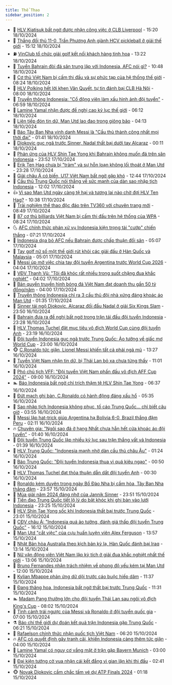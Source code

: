 ```yaml
---
title: Thể Thao
sidebar_position: 2
---
```


<!-- dantri-the-thao:START -->
- 🎡 [HLV Kiatisuk bất ngờ được nhận công việc ở CLB Liverpool](https://dantri.com.vn/the-thao/hlv-kiatisuk-bat-ngo-duoc-nhan-cong-viec-o-clb-liverpool-20241018153142862.htm) - 15:20 18/10/2024
- 💯 [Thắng đối thủ 11-0, Trần Phương Anh giành HCV pickleball ở giải thế giới](https://dantri.com.vn/the-thao/thang-doi-thu-11-0-tran-phuong-anh-gianh-hcv-pickleball-o-giai-the-gioi-20241018215922051.htm) - 15:12 18/10/2024
- ⛽️ [VinClub tổ chức giải golf kết nối khách hàng tinh hoa](https://dantri.com.vn/the-thao/vinclub-to-chuc-giai-golf-ket-noi-khach-hang-tinh-hoa-20241018200656285.htm) - 13:22 18/10/2024
- 💃 [Tuyển Bahrain đòi đá sân trung lập với Indonesia, AFC nói gì?](https://dantri.com.vn/the-thao/tuyen-bahrain-doi-da-san-trung-lap-voi-indonesia-afc-noi-gi-20241018170117670.htm) - 10:48 18/10/2024
- 🌈 [Cơ thủ Việt Nam bị cấm thi đấu và sự phức tạp của hệ thống thế giới](https://dantri.com.vn/the-thao/co-thu-viet-nam-bi-cam-thi-dau-va-su-phuc-tap-cua-he-thong-the-gioi-20241018150911648.htm) - 08:24 18/10/2024
- 🦅 [HLV Polking hết lời khen Văn Quyết, tự tin đánh bại CLB Hà Nội](https://dantri.com.vn/the-thao/hlv-polking-het-loi-khen-van-quyet-tu-tin-danh-bai-clb-ha-noi-20241018145937516.htm) - 08:00 18/10/2024
- 🌝 [Truyền thông Indonesia: &quot;Cổ động viên làm xấu hình ảnh đội tuyển&quot;](https://dantri.com.vn/the-thao/truyen-thong-indonesia-co-dong-vien-lam-xau-hinh-anh-doi-tuyen-20241018104638607.htm) - 06:59 18/10/2024
- 🚀 [Lamine Yamal nhận được đề nghị cao kỷ lục thế giới](https://dantri.com.vn/the-thao/lamine-yamal-nhan-duoc-de-nghi-cao-ky-luc-the-gioi-20241018131226616.htm) - 06:12 18/10/2024
- 🎉 [Liên tiếp đón tin dữ, Man Utd lao đao trong giông bão](https://dantri.com.vn/the-thao/lien-tiep-don-tin-du-man-utd-lao-dao-trong-giong-bao-20241018111400999.htm) - 04:13 18/10/2024
- 📝 [Báo Tây Ban Nha vinh danh Messi là &quot;Cầu thủ thành công nhất mọi thời đại&quot;](https://dantri.com.vn/the-thao/bao-tay-ban-nha-vinh-danh-messi-la-cau-thu-thanh-cong-nhat-moi-thoi-dai-20241018081144511.htm) - 01:41 18/10/2024
- 🦄 [Djokovic gục ngã trước Sinner, Nadal thất bại dưới tay Alcaraz](https://dantri.com.vn/the-thao/djokovic-guc-nga-truoc-sinner-nadal-that-bai-duoi-tay-alcaraz-20241018070827648.htm) - 00:11 18/10/2024
- 🎉 [Phản ứng của HLV Shin Tae Yong khi Bahrain không muốn đá trên sân Indonesia](https://dantri.com.vn/the-thao/phan-ung-cua-hlv-shin-tae-yong-khi-bahrain-khong-muon-da-tren-san-indonesia-20241017233018909.htm) - 23:52 17/10/2024
- 💼 [Erik Ten Hag chưa bị &quot;trảm&quot; và sự hỗn loạn không lối thoát ở Man Utd](https://dantri.com.vn/the-thao/erik-ten-hag-chua-bi-tram-va-su-hon-loan-khong-loi-thoat-o-man-utd-20241017181010843.htm) - 23:28 17/10/2024
- 🤡 [Giải châu Á có biến, U17 Việt Nam bất ngờ gặp khó](https://dantri.com.vn/the-thao/giai-chau-a-co-bien-u17-viet-nam-bat-ngo-gap-kho-20241017194504490.htm) - 12:44 17/10/2024
- 🦆 [Cầu thủ Trung Quốc nói thẳng về sức mạnh của dàn sao nhập tịch Indonesia](https://dantri.com.vn/the-thao/cau-thu-trung-quoc-noi-thang-ve-suc-manh-cua-dan-sao-nhap-tich-indonesia-20241017184833931.htm) - 12:02 17/10/2024
- 👍 [Vì sao Man Utd ngày càng tệ hại và tương lai nào chờ đợi HLV Ten Hag?](https://dantri.com.vn/the-thao/vi-sao-man-utd-ngay-cang-te-hai-va-tuong-lai-nao-cho-doi-hlv-ten-hag-20241017152252786.htm) - 10:38 17/10/2024
- 💼 [Trải nghiệm thể thao độc đáo trên TV360 với chuyên trang mới](https://dantri.com.vn/the-thao/trai-nghiem-the-thao-doc-dao-tren-tv360-voi-chuyen-trang-moi-20241017153659201.htm) - 08:49 17/10/2024
- 🦒 [87 cơ thủ billiards Việt Nam bị cấm thi đấu trên hệ thống của WPA](https://dantri.com.vn/the-thao/87-co-thu-billiards-viet-nam-bi-cam-thi-dau-tren-he-thong-cua-wpa-20241017145551920.htm) - 08:24 17/10/2024
- 🌜 [AFC chính thức phán xử vụ Indonesia kiện trọng tài &quot;cướp&quot; chiến thắng](https://dantri.com.vn/the-thao/afc-chinh-thuc-phan-xu-vu-indonesia-kien-trong-tai-cuop-chien-thang-20241017142117887.htm) - 07:21 17/10/2024
- 🦆 [Indonesia dọa bỏ AFC nếu Bahrain được chấp thuận đổi sân](https://dantri.com.vn/the-thao/indonesia-doa-bo-afc-neu-bahrain-duoc-chap-thuan-doi-san-20241017120806106.htm) - 05:07 17/10/2024
- 💪 [Tay golf nữ số một thế giới rút khỏi các giải đấu ở Hàn Quốc và Malaysia](https://dantri.com.vn/the-thao/tay-golf-nu-so-mot-the-gioi-rut-khoi-cac-giai-dau-o-han-quoc-va-malaysia-20241017115747954.htm) - 05:01 17/10/2024
- 🧠 [Messi úp mở việc chia tay đội tuyển Argentina trước World Cup 2026](https://dantri.com.vn/the-thao/messi-up-mo-viec-chia-tay-doi-tuyen-argentina-truoc-world-cup-2026-20241017105504312.htm) - 04:04 17/10/2024
- 🦄 [VĐV Thanh Vũ: &quot;Tôi đã khóc rất nhiều trong suốt chặng đua khắc nghiệt&quot;](https://dantri.com.vn/the-thao/vdv-thanh-vu-toi-da-khoc-rat-nhieu-trong-suot-chang-dua-khac-nghiet-20241017115011410.htm) - 04:02 17/10/2024
- 🥸 [Bản quyền truyền hình bóng đá Việt Nam đạt doanh thu gần 50 tỷ đồng/năm](https://dantri.com.vn/the-thao/ban-quyen-truyen-hinh-bong-da-viet-nam-dat-doanh-thu-gan-50-ty-dongnam-20241017154508645.htm) - 04:00 17/10/2024
- 🤠 [Truyền thông Indonesia chỉ ra 3 cầu thủ đội nhà xứng đáng khoác áo Man Utd](https://dantri.com.vn/the-thao/truyen-thong-indonesia-chi-ra-3-cau-thu-doi-nha-xung-dang-khoac-ao-man-utd-20241017081051656.htm) - 01:35 17/10/2024
- 👺 [Sinner tái ngộ Djokovic, Alcaraz đối đầu Nadal ở giải Six Kings Slam](https://dantri.com.vn/the-thao/sinner-tai-ngo-djokovic-alcaraz-doi-dau-nadal-o-giai-six-kings-slam-20241017064010028.htm) - 23:50 16/10/2024
- 📝 [Bahrain đưa ra đề nghị bất ngờ trong trận tái đấu đội tuyển Indonesia](https://dantri.com.vn/the-thao/bahrain-dua-ra-de-nghi-bat-ngo-trong-tran-tai-dau-doi-tuyen-indonesia-20241016220527414.htm) - 23:28 16/10/2024
- 🦆 [HLV Thomas Tuchel đặt mục tiêu vô địch World Cup cùng đội tuyển Anh](https://dantri.com.vn/the-thao/hlv-thomas-tuchel-dat-muc-tieu-vo-dich-world-cup-cung-doi-tuyen-anh-20241016235806710.htm) - 23:19 16/10/2024
- 🥳 [Đội tuyển Indonesia gục ngã trước Trung Quốc: Ảo tưởng về giấc mơ World Cup](https://dantri.com.vn/the-thao/doi-tuyen-indonesia-guc-nga-truoc-trung-quoc-ao-tuong-ve-giac-mo-world-cup-20241016215230984.htm) - 23:00 16/10/2024
- 🐵 [C.Ronaldo tức giận, Lionel Messi khiến tất cả phải ngả mũ](https://dantri.com.vn/the-thao/cronaldo-tuc-gian-lionel-messi-khien-tat-ca-phai-nga-mu-20241016192646198.htm) - 13:27 16/10/2024
- 🤩 [Tuyển Việt Nam nhận tin dữ, bị Thái Lan bỏ xa chưa từng thấy](https://dantri.com.vn/the-thao/tuyen-viet-nam-nhan-tin-du-bi-thai-lan-bo-xa-chua-tung-thay-20241016183802999.htm) - 11:01 16/10/2024
- 🤠 [Phó chủ tịch VFF: &quot;Đội tuyển Việt Nam phấn đấu vô địch AFF Cup 2024&quot;](https://dantri.com.vn/the-thao/pho-chu-tich-vff-doi-tuyen-viet-nam-phan-dau-vo-dich-aff-cup-2024-20241015232209912.htm) - 09:00 16/10/2024
- 🏊 [Báo Indonesia bất ngờ chỉ trích thậm tệ HLV Shin Tae Yong](https://dantri.com.vn/the-thao/bao-indonesia-bat-ngo-chi-trich-tham-te-hlv-shin-tae-yong-20241016132054883.htm) - 06:37 16/10/2024
- 🗽 [Đứt mạch ghi bàn, C.Ronaldo có hành động đáng xấu hổ](https://dantri.com.vn/the-thao/dut-mach-ghi-ban-cronaldo-co-hanh-dong-dang-xau-ho-20241016120526808.htm) - 05:35 16/10/2024
- 🚀 [Sao nhập tịch Indonesia không phục, tố cáo Trung Quốc… chỉ biết câu giờ](https://dantri.com.vn/the-thao/sao-nhap-tich-indonesia-khong-phuc-to-cao-trung-quoc-chi-biet-cau-gio-20241016104533329.htm) - 03:55 16/10/2024
- 🎉 [Messi lập hat-trick giúp Argentina hạ Bolivia 6-0, Brazil thắng đậm Peru](https://dantri.com.vn/the-thao/messi-lap-hat-trick-giup-argentina-ha-bolivia-6-0-brazil-thang-dam-peru-20241016091007966.htm) - 02:11 16/10/2024
- 🔥 [Chuyên gia: &quot;Ngôi sao đá ở hạng Nhất chưa hẳn hết cửa khoác áo đội tuyển&quot;](https://dantri.com.vn/the-thao/chuyen-gia-ngoi-sao-da-o-hang-nhat-chua-han-het-cua-khoac-ao-doi-tuyen-20241016011010053.htm) - 01:40 16/10/2024
- 🎉 [Đội tuyển Trung Quốc lập nhiều kỷ lục sau trận thắng vất vả Indonesia](https://dantri.com.vn/the-thao/doi-tuyen-trung-quoc-lap-nhieu-ky-luc-sau-tran-thang-vat-va-indonesia-20241016080736165.htm) - 01:39 16/10/2024
- 🎡 [HLV Trung Quốc: &quot;Indonesia mạnh nhờ dàn cầu thủ châu Âu&quot;](https://dantri.com.vn/the-thao/hlv-trung-quoc-indonesia-manh-nho-dan-cau-thu-chau-au-20241016082345133.htm) - 01:24 16/10/2024
- 🐻 [Báo Trung Quốc: &quot;Đội tuyển Indonesia thua vì quá kiêu ngạo&quot;](https://dantri.com.vn/the-thao/bao-trung-quoc-doi-tuyen-indonesia-thua-vi-qua-kieu-ngao-20241016074829132.htm) - 00:50 16/10/2024
- 🌊 [HLV Thomas Tuchel đạt thỏa thuận dẫn dắt đội tuyển Anh](https://dantri.com.vn/the-thao/hlv-thomas-tuchel-dat-thoa-thuan-dan-dat-doi-tuyen-anh-20241016072724897.htm) - 00:30 16/10/2024
- 💃 [Ronaldo kém duyên trong ngày Bồ Đào Nha bị cầm hòa, Tây Ban Nha thắng đậm](https://dantri.com.vn/the-thao/ronaldo-kem-duyen-trong-ngay-bo-dao-nha-bi-cam-hoa-tay-ban-nha-thang-dam-20241016063955017.htm) - 23:57 15/10/2024
- 🤔 [Mùa giải năm 2024 đáng nhớ của Jannik Sinner](https://dantri.com.vn/the-thao/mua-giai-nam-2024-dang-nho-cua-jannik-sinner-20241016064744339.htm) - 23:51 15/10/2024
- 🤭 [Tiền đạo Trung Quốc tiết lộ lý do bật khóc khi ghi bàn vào lưới Indonesia](https://dantri.com.vn/the-thao/tien-dao-trung-quoc-tiet-lo-ly-do-bat-khoc-khi-ghi-ban-vao-luoi-indonesia-20241015233800637.htm) - 23:25 15/10/2024
- 👹 [HLV Shin Tae Yong sốc khi Indonesia thất bại trước Trung Quốc](https://dantri.com.vn/the-thao/hlv-shin-tae-yong-soc-khi-indonesia-that-bai-truoc-trung-quoc-20241015232504676.htm) - 23:01 15/10/2024
- 🗽 [CĐV châu Á: &quot;Indonesia quá ảo tưởng, đánh giá thấp đội tuyển Trung Quốc&quot;](https://dantri.com.vn/the-thao/cdv-chau-a-indonesia-qua-ao-tuong-danh-gia-thap-doi-tuyen-trung-quoc-20241015225946307.htm) - 16:12 15/10/2024
- 🥳 [Man Utd &quot;cắt việc&quot; của cựu huấn luyện viên Alex Ferguson](https://dantri.com.vn/the-thao/man-utd-cat-viec-cua-cuu-huan-luyen-vien-alex-ferguson-20241015205722303.htm) - 13:57 15/10/2024
- 💃 [Nhật Bản hòa Australia theo kịch bản kỳ lạ, Hàn Quốc đánh bại Iraq](https://dantri.com.vn/the-thao/nhat-ban-hoa-australia-theo-kich-ban-ky-la-han-quoc-danh-bai-iraq-20241015200955171.htm) - 13:14 15/10/2024
- 🧰 [Nữ vận động viên Việt Nam lập kỳ tích ở giải đua khắc nghiệt nhất thế giới](https://dantri.com.vn/the-thao/nu-van-dong-vien-viet-nam-lap-ky-tich-o-giai-dua-khac-nghiet-nhat-the-gioi-20241015205408211.htm) - 13:06 15/10/2024
- 💪 [Bruno Fernandes nhận trách nhiệm về phong độ yếu kém tại Man Utd](https://dantri.com.vn/the-thao/bruno-fernandes-nhan-trach-nhiem-ve-phong-do-yeu-kem-tai-man-utd-20241015190043485.htm) - 12:00 15/10/2024
- 🚀 [Kylian Mbappe phản ứng dữ dội trước cáo buộc hiếp dâm](https://dantri.com.vn/the-thao/kylian-mbappe-phan-ung-du-doi-truoc-cao-buoc-hiep-dam-20241015183752167.htm) - 11:37 15/10/2024
- 🤠 [Đang thăng hoa, Indonesia bất ngờ thất bại trước Trung Quốc](https://dantri.com.vn/the-thao/dang-thang-hoa-indonesia-bat-ngo-that-bai-truoc-trung-quoc-20241015181757706.htm) - 11:31 15/10/2024
- 🏊 [Madam Pang thưởng lớn cho đội tuyển Thái Lan sau ngôi vô địch King&#39;s Cup](https://dantri.com.vn/the-thao/madam-pang-thuong-lon-cho-doi-tuyen-thai-lan-sau-ngoi-vo-dich-kings-cup-20241015125847335.htm) - 08:02 15/10/2024
- 🦄 [Tình cảnh trái ngược của Messi và Ronaldo ở đội tuyển quốc gia](https://dantri.com.vn/the-thao/tinh-canh-trai-nguoc-cua-messi-va-ronaldo-o-doi-tuyen-quoc-gia-20241015100058480.htm) - 07:00 15/10/2024
- ⚗️ [Báo chí thế giới dự đoán kết quả trận Indonesia gặp Trung Quốc](https://dantri.com.vn/the-thao/bao-chi-the-gioi-du-doan-ket-qua-tran-indonesia-gap-trung-quoc-20241015130302169.htm) - 06:21 15/10/2024
- 🥷 [Rafaelson chính thức nhận quốc tịch Việt Nam](https://dantri.com.vn/the-thao/rafaelson-chinh-thuc-nhan-quoc-tich-viet-nam-20241015174337185.htm) - 06:20 15/10/2024
- 🔥 [AFC có quyết định gây tranh cãi, khiến Indonesia càng thêm tức giận](https://dantri.com.vn/the-thao/afc-co-quyet-dinh-gay-tranh-cai-khien-indonesia-cang-them-tuc-gian-20241015102516473.htm) - 04:00 15/10/2024
- 🦅 [Lamine Yamal có nguy cơ vắng mặt ở trận gặp Bayern Munich](https://dantri.com.vn/the-thao/lamine-yamal-co-nguy-co-vang-mat-o-tran-gap-bayern-munich-20241015090029909.htm) - 03:00 15/10/2024
- 🌝 [Đại kiện tướng cờ vua nhận cái kết đắng vì gian lận khi thi đấu](https://dantri.com.vn/the-thao/dai-kien-tuong-co-vua-nhan-cai-ket-dang-vi-gian-lan-khi-thi-dau-20241015092956911.htm) - 02:41 15/10/2024
- 🐵 [Novak Djokovic cầm chắc tấm vé dự ATP Finals 2024](https://dantri.com.vn/the-thao/novak-djokovic-cam-chac-tam-ve-du-atp-finals-2024-20241015081548233.htm) - 01:18 15/10/2024<!-- dantri-the-thao:END -->
